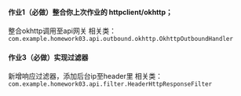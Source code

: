 #### 作业1（必做）整合你上次作业的 httpclient/okhttp；

整合okhttp调用至api网关
相关类：`com.example.homework03.api.outbound.okhttp.OkhttpOutboundHandler`

#### 作业3（必做）实现过滤器

新增响应过滤器，添加后台ip至header里
相关类：`com.example.homework03.api.filter.HeaderHttpResponseFilter`
